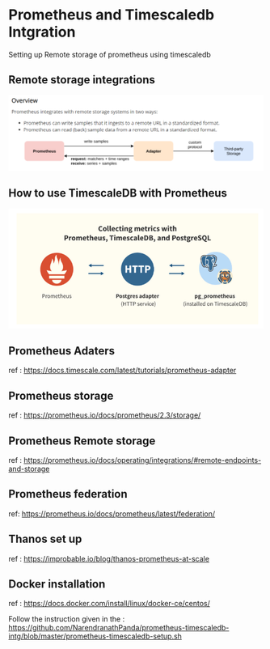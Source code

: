 # Prometheus  and Timescaledb Intgration
  Setting up Remote storage of prometheus using timescaledb 
## Remote storage integrations
![Remote storage integrations](/prom-remote-storage.PNG)

## How to use TimescaleDB with Prometheus
![How to use TimescaleDB with Prometheus](/timescaledb-prom-setup.PNG)


## Prometheus Adaters  

ref : https://docs.timescale.com/latest/tutorials/prometheus-adapter
## Prometheus storage
ref : https://prometheus.io/docs/prometheus/2.3/storage/

## Prometheus Remote storage 
ref : https://prometheus.io/docs/operating/integrations/#remote-endpoints-and-storage

## Prometheus federation
ref: https://prometheus.io/docs/prometheus/latest/federation/

## Thanos set up 

ref : https://improbable.io/blog/thanos-prometheus-at-scale

## Docker installation 
ref : https://docs.docker.com/install/linux/docker-ce/centos/

Follow the instruction given in the : https://github.com/NarendranathPanda/prometheus-timescaledb-intg/blob/master/prometheus-timescaledb-setup.sh
